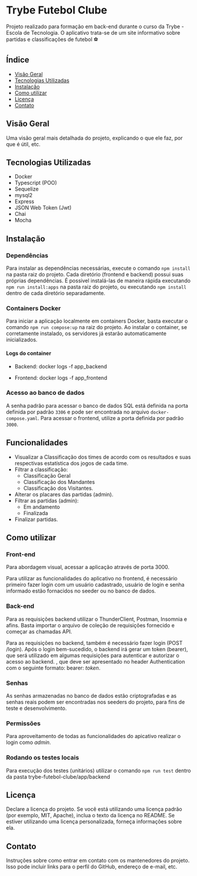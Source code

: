 # Trybe Futebol Clube

Projeto realizado para formação em back-end durante o curso da Trybe - Escola de Tecnologia. O aplicativo trata-se de um site informativo sobre partidas e classificações de futebol ⚽️


## Índice

- [Visão Geral](#visão-geral)
- [Tecnologias Utilizadas](#tecnologias-utilizadas)
- [Instalação](#instalação)
- [Como utilizar](#como-utilizar)
- [Licença](#licença)
- [Contato](#contato)

## Visão Geral

Uma visão geral mais detalhada do projeto, explicando o que ele faz, por que é útil, etc.

## Tecnologias Utilizadas

- Docker
- Typescript (POO)
- Sequelize
- mysql2
- Express
- JSON Web Token (Jwt)
- Chai
- Mocha

## Instalação

### Dependências

Para instalar as dependências necessárias, execute o comando `npm install` na pasta raiz do projeto. Cada diretório (frontend e backend) possui suas próprias dependências. É possivel instalá-las de maneira rápida executando `npm run install:apps` na pasta raiz do projeto, ou executando `npm install` dentro de cada diretório separadamente.

### Containers Docker

Para iniciar a aplicação localmente em containers Docker, basta executar o comando `npm run compose:up` na raiz do projeto. Ao instalar o container, se corretamente instalado, os servidores já estarão automaticamente inicializados.

#### Logs do container

- Backend: docker logs -f app_backend

- Frontend: docker logs -f app_frontend

### Acesso ao banco de dados

A senha padrão para acessar o banco de dados SQL está definida na porta definida por padrão `3306` e pode ser encontrada no arquivo `docker-compose.yaml`. Para acessar o frontend, utilize a porta definida por padrão `3000`.

## Funcionalidades

- Visualizar a Classificação dos times de acordo com os resultados e suas respectivas estatística dos jogos de cada time.
- Filtrar a classificação:
  - Classificação Geral
  - Classificação dos Mandantes
  - Classificação dos Visitantes.
- Alterar os placares das partidas (admin).
- Filtrar as partidas (admin):
  - Em andamento
  - Finalizada
- Finalizar partidas.

## Como utilizar

### Front-end
Para abordagem visual, acessar a aplicação através de porta 3000.

Para utilizar as funcionalidades do aplicativo no frontend, é necessário primeiro fazer login com um usuário cadastrado, usuário de login e senha informado estão fornacidos no seeder ou no banco de dados.


### Back-end

Para as requisições backend utilizar o ThunderClient, Postman, Insomnia e afins. Basta importar o arquivo de coleção de requisições fornecido e começar as chamadas API.

Para as requisições no backend, também é necessário fazer login (POST /login). Após o login bem-sucedido, o backend irá gerar um token (bearer), que será utilizado em algumas requisições para autenticar e autorizar o acesso ao backend.
, que deve ser apresentado no header Authentication com o seguinte formato: bearer: _token_.


### Senhas

As senhas armazenadas no banco de dados estão criptografadas e as senhas reais podem ser encontradas nos seeders do projeto, para fins de teste e desenvolvimento.

### Permissões

Para aproveitamento de todas as funcionalidades do apicativo realizar o login como _admin_.

### Rodando os testes locais

Para execução dos testes (unitários) utilizar o comando `npm run test` dentro da pasta trybe-futebol-clube/app/backend 

## Licença

Declare a licença do projeto. Se você está utilizando uma licença padrão (por exemplo, MIT, Apache), inclua o texto da licença no README. Se estiver utilizando uma licença personalizada, forneça informações sobre ela.

## Contato

Instruções sobre como entrar em contato com os mantenedores do projeto. Isso pode incluir links para o perfil do GitHub, endereço de e-mail, etc.
